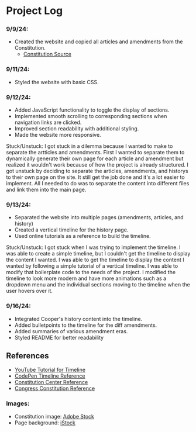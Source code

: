 # Project Log

### 9/9/24:
- Created the website and copied all articles and amendments from the Constitution.
  - [Constitution Source](https://constitution.congress.gov/constitution/)

### 9/11/24:
- Styled the website with basic CSS.

### 9/12/24:
- Added JavaScript functionality to toggle the display of sections.
- Implemented smooth scrolling to corresponding sections when navigation links are clicked.
- Improved section readability with additional styling.
- Made the website more responsive.

Stuck/Unstuck: I got stuck in a dilemma because I wanted to make to separate the artticles and amendments. First I wanted to separate them to dynamically generate their own page for each article and amendment but realized it wouldn't work because of how the project is already structured. I got unstuck by deciding to separate the articles, amendments, and historys to their own page on the site. It still get the job done and it's a lot easier to implement. All I needed to do was to separate the content into different files and link them into the main page.

### 9/13/24:
- Separated the website into multiple pages (amendments, articles, and history)
- Created a vertical timeline for the history page.
- Used online tutorials as a reference to build the timeline.

Stuck/Unstuck: I got stuck when I was trying to implement the timeline. I was able to create a simple timeline, but I couldn't get the timeline to display the content I wanted. I was able to get the timeline to display the content I wanted by following a simple tutorial of a vertical timeline. I was able to modify that boilerplate code to the needs of the project. I modified the timeline to look more modern and have more animations such as a dropdown menu and the individual sections moving to the timeline when the user hovers over it. 



### 9/16/24:
- Integrated Cooper's history content into the timeline.
- Added bulletpoints to the timeline for the diff amendments.
- Added summaries of various amendment eras.
- Styled README for better readability




## References

- [YouTube Tutorial for Timeline](https://www.youtube.com/watch?v=zNccqv0g6Q4)
- [CodePen Timeline Reference](https://codepen.io/Web_Cifar/pen/jObBvqN)
- [Constitution Center Reference](https://constitutioncenter.org/the-constitution)
- [Congress Constitution Reference](https://constitution.congress.gov/constitution/)

### Images:
- Constitution image: [Adobe Stock](https://stock.adobe.com/search?k=us+constitution+background)
- Page background: [iStock](https://www.istockphoto.com/photo/rusty-old-paper-gm494293677-40615740)
